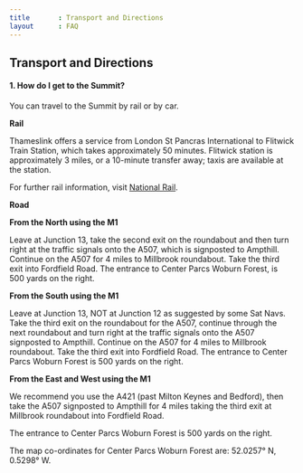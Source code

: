 ```yaml
---
title       : Transport and Directions
layout      : FAQ
---
```


## Transport and Directions

#### 1. How do I get to the Summit?

You can travel to the Summit by rail or by car.

**Rail**

Thameslink offers a service from London St Pancras International to Flitwick Train Station, which takes approximately 50 minutes. Flitwick station is approximately 3 miles, or a 10-minute transfer away; taxis are available at the station.

For further rail information, visit [National Rail](http://www.nationalrail.co.uk).

**Road**

**From the North using the M1**

Leave at Junction 13, take the second exit on the roundabout and then turn right at the traffic signals onto the A507, which is signposted to Ampthill. Continue on the A507 for 4 miles to Millbrook roundabout. Take the third exit into Fordfield Road. The entrance to Center Parcs Woburn Forest, is 500 yards on the right.

**From the South using the M1**

Leave at Junction 13, NOT at Junction 12 as suggested by some Sat Navs. Take the third exit on the roundabout for the A507, continue through the next roundabout and turn right at the traffic signals onto the A507 signposted to Ampthill. Continue on the A507 for 4 miles to Millbrook roundabout. Take the third exit into Fordfield Road. The entrance to Center Parcs Woburn Forest is 500 yards on the right.

**From the East and West using the M1**

We recommend you use the A421 (past Milton Keynes and Bedford), then take the A507 signposted to Ampthill for 4 miles taking the third exit at Millbrook roundabout into Fordfield Road.

The entrance to Center Parcs Woburn Forest is 500 yards on the right.

The map co-ordinates for Center Parcs Woburn Forest are: 52.0257° N, 0.5298° W.
